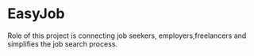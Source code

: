 # EasyJob
Role of this project is connecting job seekers, employers,freelancers and simplifies the job search process. 
